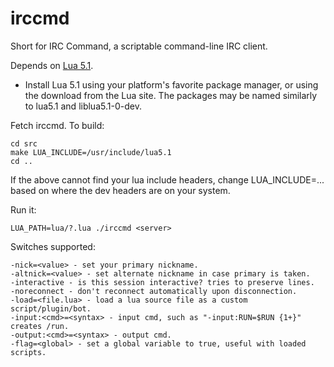 irccmd
======

Short for IRC Command, a scriptable command-line IRC client.

Depends on
<a href="http://www.lua.org/versions.html#5.1">Lua 5.1</a>.

* Install Lua 5.1 using your platform's favorite package manager, or using the download from the Lua site. The packages may be named similarly to lua5.1 and liblua5.1-0-dev.

Fetch irccmd. To build:
```
cd src
make LUA_INCLUDE=/usr/include/lua5.1
cd ..
```
If the above cannot find your lua include headers, change LUA_INCLUDE=... based on where the dev headers are on your system.

Run it:
```
LUA_PATH=lua/?.lua ./irccmd <server>
```
Switches supported:
```
-nick=<value> - set your primary nickname.
-altnick=<value> - set alternate nickname in case primary is taken.
-interactive - is this session interactive? tries to preserve lines.
-noreconnect - don't reconnect automatically upon disconnection.
-load=<file.lua> - load a lua source file as a custom script/plugin/bot.
-input:<cmd>=<syntax> - input cmd, such as "-input:RUN=$RUN {1+}" creates /run.
-output:<cmd>=<syntax> - output cmd.
-flag=<global> - set a global variable to true, useful with loaded scripts.
```
